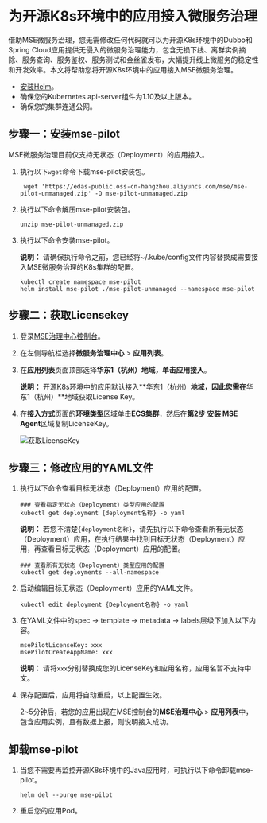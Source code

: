 # 为开源K8s环境中的应用接入微服务治理

借助MSE微服务治理，您无需修改任何代码就可以为开源K8s环境中的Dubbo和Spring Cloud应用提供无侵入的微服务治理能力，包含无损下线、离群实例摘除、服务查询、服务鉴权、服务测试和金丝雀发布，大幅提升线上微服务的稳定性和开发效率。本文将帮助您将开源K8s环境中的应用接入MSE微服务治理。

-   [安装Helm](https://helm.sh/docs/intro/install/)。
-   确保您的Kubernetes api-server组件为1.10及以上版本。
-   确保您的集群连通公网。

## 步骤一：安装mse-pilot

MSE微服务治理目前仅支持无状态（Deployment）的应用接入。

1.  执行以下`wget`命令下载mse-pilot安装包。

    ```
     wget 'https://edas-public.oss-cn-hangzhou.aliyuncs.com/mse/mse-pilot-unmanaged.zip' -O mse-pilot-unmanaged.zip
    ```

2.  执行以下命令解压mse-pilot安装包。

    ```
    unzip mse-pilot-unmanaged.zip                        
    ```

3.  执行以下命令安装mse-pilot。

    **说明：** 请确保执行命令之前，您已经将~/.kube/config文件内容替换成需要接入MSE微服务治理的K8s集群的配置。

    ```
    kubectl create namespace mse-pilot
    helm install mse-pilot ./mse-pilot-unmanaged --namespace mse-pilot                        
    ```


## 步骤二：获取Licensekey

1.  登录[MSE治理中心控制台](https://mse.console.aliyun.com/?spm=a2c4g.11186623.2.13.f90a6a60WiEx0N#/msc/home)。

2.  在左侧导航栏选择**微服务治理中心** \> **应用列表**。

3.  在**应用列表**页面顶部选择**华东1（杭州）**地域，单击**应用接入**。

    **说明：** 开源K8s环境中的应用默认接入**华东1（杭州）**地域，因此您需在**华东1（杭州）**地域获取License Key。

4.  在**接入方式**页面的**环境类型**区域单击**ECS集群**，然后在**第2步 安装 MSE Agent**区域复制LicenseKey。

    ![获取LicenseKey](https://static-aliyun-doc.oss-accelerate.aliyuncs.com/assets/img/zh-CN/4262458061/p203783.png)


## 步骤三：修改应用的YAML文件

1.  执行以下命令查看目标无状态（Deployment）应用的配置。

    ```
    ### 查看指定无状态（Deployment）类型应用的配置
    kubectl get deployment {deployment名称} -o yaml                            
    ```

    **说明：** 若您不清楚`{deployment名称}`，请先执行以下命令查看所有无状态（Deployment）应用，在执行结果中找到目标无状态（Deployment）应用，再查看目标无状态（Deployment）应用的配置。

    ```
    ### 查看所有无状态（Deployment）类型应用的配置
    kubectl get deployments --all-namespace                
    ```

2.  启动编辑目标无状态（Deployment）应用的YAML文件。

    ```
    kubectl edit deployment {Deployment名称} -o yaml                        
    ```

3.  在YAML文件中的spec -\> template -\> metadata -\> labels层级下加入以下内容。

    ```
    msePilotLicenseKey: xxx
    msePilotCreateAppName: xxx                           
    ```

    **说明：** 请将`xxx`分别替换成您的LicenseKey和应用名称，应用名暂不支持中文。

4.  保存配置后，应用将自动重启，以上配置生效。

    2~5分钟后，若您的应用出现在MSE控制台的**MSE治理中心** \> **应用列表**中，包含应用实例，且有数据上报，则说明接入成功。


## 卸载mse-pilot

1.  当您不需要再监控开源K8s环境中的Java应用时，可执行以下命令卸载mse-pilot。

    ```
    helm del --purge mse-pilot
    ```

2.  重启您的应用Pod。


